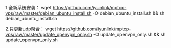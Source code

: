 1.全新系统安装：
wget https://github.com/iyunlink/mptcp-vps/raw/master/debian_ubuntu_install.sh -O debian_ubuntu_install.sh && sh debian_ubuntu_install.sh


2.只更新udp聚合：
wget https://github.com/iyunlink/mptcp-vps/raw/master/update_openvpn_only.sh -O update_openvpn_only.sh && sh update_openvpn_only.sh
